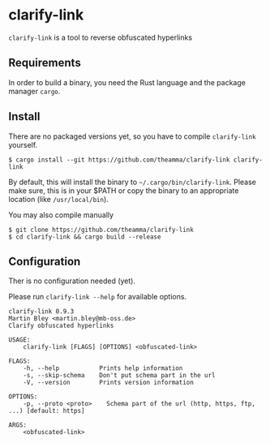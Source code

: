 # clarify-link

`clarify-link` is a tool to reverse obfuscated hyperlinks 

## Requirements
In order to build a binary, you need the Rust language and the package manager `cargo`.  

## Install
There are no packaged versions yet, so you have to compile `clarify-link` yourself.
```
$ cargo install --git https://github.com/theamma/clarify-link clarify-link
```
By default, this will install the binary to `~/.cargo/bin/clarify-link`. Please make sure, this is in your $PATH or copy the binary to an appropriate location (like `/usr/local/bin`).

You may also compile manually
```
$ git clone https://github.com/theamma/clarify-link
$ cd clarify-link && cargo build --release
```

## Configuration
Ther is no configuration needed (yet). 

Please run `clarify-link --help` for available options.
```
clarify-link 0.9.3
Martin Bley <martin.bley@mb-oss.de>
Clarify obfuscated hyperlinks

USAGE:
    clarify-link [FLAGS] [OPTIONS] <obfuscated-link>

FLAGS:
    -h, --help           Prints help information
    -s, --skip-schema    Don't put schema part in the url
    -V, --version        Prints version information

OPTIONS:
    -p, --proto <proto>    Schema part of the url (http, https, ftp, ...) [default: https]

ARGS:
    <obfuscated-link>    
``` 
